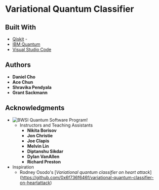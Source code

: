 # Variational Quantum Classifier

## Built With

* [Qiskit](https://qiskit.org) - 
* [IBM Quantum](https://quantum-computing.ibm.com) 
* [Visual Studio Code](https://code.visualstudio.com)


## Authors

* **Daniel Cho** 
* **Ace Chun** 
* **Shravika Pendyala**
* **Grant Sackmann** 

## Acknowledgments

* ![BWSI Quantum Software Program!](https://beaverworks.ll.mit.edu/CMS/bw/sites/all/themes/professional_theme/logo.png)
	* Instructors and Teaching Assistants
		* **Nikita Borisov**
		* **Jon Christie**
		* **Joe Clapis**
		* **Melvin Lin**
		* **Diptanshu Sikdar**
		* **Dylan VanAllen**
		* **Richard Preston**
* Inspiration
	* Rodney Osodo's [*Variational quantum classifier on heart attack*] (https://github.com/0x6f736f646f/variational-quantum-classifier-on-heartattack)



